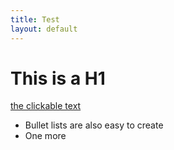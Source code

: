 ```yaml
---
title: Test
layout: default
---
```


# This is a H1

[the clickable text](http://xlson.com/)

* Bullet lists are also easy to create
* One more

